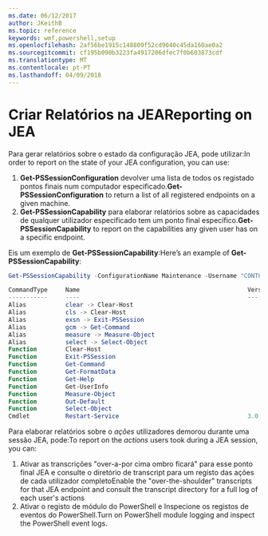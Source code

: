 ```yaml
---
ms.date: 06/12/2017
author: JKeithB
ms.topic: reference
keywords: wmf,powershell,setup
ms.openlocfilehash: 2af56be1915c148809f52cd9040c45da160ae0a2
ms.sourcegitcommit: cf195b090b3223fa4917206dfec7f0b603873cdf
ms.translationtype: MT
ms.contentlocale: pt-PT
ms.lasthandoff: 04/09/2018
---
```

# <a name="reporting-on-jea"></a><span data-ttu-id="26be9-102">Criar Relatórios na JEA</span><span class="sxs-lookup"><span data-stu-id="26be9-102">Reporting on JEA</span></span>
<span data-ttu-id="26be9-103">Para gerar relatórios sobre o estado da configuração JEA, pode utilizar:</span><span class="sxs-lookup"><span data-stu-id="26be9-103">In order to report on the state of your JEA configuration, you can use:</span></span>
1.  <span data-ttu-id="26be9-104">**Get-PSSessionConfiguration** devolver uma lista de todos os registado pontos finais num computador especificado.</span><span class="sxs-lookup"><span data-stu-id="26be9-104">**Get-PSSessionConfiguration** to return a list of all registered endpoints on a given machine.</span></span>
2.  <span data-ttu-id="26be9-105">**Get-PSSessionCapability** para elaborar relatórios sobre as capacidades de qualquer utilizador especificado tem um ponto final específico.</span><span class="sxs-lookup"><span data-stu-id="26be9-105">**Get-PSSessionCapability** to report on the capabilities any given user has on a specific endpoint.</span></span>

<span data-ttu-id="26be9-106">Eis um exemplo de **Get-PSSessionCapability**:</span><span class="sxs-lookup"><span data-stu-id="26be9-106">Here’s an example of **Get-PSSessionCapability**:</span></span>
```powershell
Get-PSSessionCapability -ConfigurationName Maintenance -Username "CONTOSO\JohnDoe"

CommandType     Name                                               Version    Source
-----------     ----                                               -------    ------
Alias           clear -> Clear-Host
Alias           cls -> Clear-Host
Alias           exsn -> Exit-PSSession
Alias           gcm -> Get-Command
Alias           measure -> Measure-Object
Alias           select -> Select-Object
Function        Clear-Host
Function        Exit-PSSession
Function        Get-Command
Function        Get-FormatData
Function        Get-Help
Function        Get-UserInfo
Function        Measure-Object
Function        Out-Default
Function        Select-Object
Cmdlet          Restart-Service                                    3.0.0.0 Microsof...


```

<span data-ttu-id="26be9-107">Para elaborar relatórios sobre o _ações_ utilizadores demorou durante uma sessão JEA, pode:</span><span class="sxs-lookup"><span data-stu-id="26be9-107">To report on the _actions_ users took during a JEA session, you can:</span></span>
1. <span data-ttu-id="26be9-108">Ativar as transcrições "over-a-por cima ombro ficará" para esse ponto final JEA e consulte o diretório de transcript para um registo das ações de cada utilizador completo</span><span class="sxs-lookup"><span data-stu-id="26be9-108">Enable the "over-the-shoulder" transcripts for that JEA endpoint and consult the transcript directory for a full log of each user's actions</span></span>
2. <span data-ttu-id="26be9-109">Ativar o registo de módulo do PowerShell e Inspecione os registos de eventos do PowerShell.</span><span class="sxs-lookup"><span data-stu-id="26be9-109">Turn on PowerShell module logging and inspect the PowerShell event logs.</span></span>
